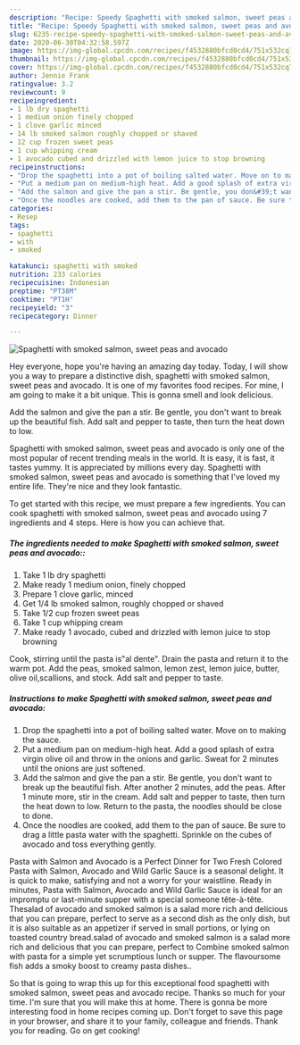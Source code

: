 ```yaml
---
description: "Recipe: Speedy Spaghetti with smoked salmon, sweet peas and avocado"
title: "Recipe: Speedy Spaghetti with smoked salmon, sweet peas and avocado"
slug: 6235-recipe-speedy-spaghetti-with-smoked-salmon-sweet-peas-and-avocado
date: 2020-06-30T04:32:58.597Z
image: https://img-global.cpcdn.com/recipes/f4532880bfcd0cd4/751x532cq70/spaghetti-with-smoked-salmon-sweet-peas-and-avocado-recipe-main-photo.jpg
thumbnail: https://img-global.cpcdn.com/recipes/f4532880bfcd0cd4/751x532cq70/spaghetti-with-smoked-salmon-sweet-peas-and-avocado-recipe-main-photo.jpg
cover: https://img-global.cpcdn.com/recipes/f4532880bfcd0cd4/751x532cq70/spaghetti-with-smoked-salmon-sweet-peas-and-avocado-recipe-main-photo.jpg
author: Jennie Frank
ratingvalue: 3.2
reviewcount: 9
recipeingredient:
- 1 lb dry spaghetti
- 1 medium onion finely chopped
- 1 clove garlic minced
- 14 lb smoked salmon roughly chopped or shaved
- 12 cup frozen sweet peas
- 1 cup whipping cream
- 1 avocado cubed and drizzled with lemon juice to stop browning
recipeinstructions:
- "Drop the spaghetti into a pot of boiling salted water. Move on to making the sauce."
- "Put a medium pan on medium-high heat. Add a good splash of extra virgin olive oil and throw in the onions and garlic. Sweat for 2 minutes until the onions are just softened."
- "Add the salmon and give the pan a stir. Be gentle, you don&#39;t want to break up the beautiful fish. After another 2 minutes, add the peas. After 1 minute more, stir in the cream. Add salt and pepper to taste, then turn the heat down to low. Return to the pasta, the noodles should be close to done."
- "Once the noodles are cooked, add them to the pan of sauce. Be sure to drag a little pasta water with the spaghetti. Sprinkle on the cubes of avocado and toss everything gently."
categories:
- Resep
tags:
- spaghetti
- with
- smoked

katakunci: spaghetti with smoked
nutrition: 233 calories
recipecuisine: Indonesian
preptime: "PT38M"
cooktime: "PT1H"
recipeyield: "3"
recipecategory: Dinner

---
```



![Spaghetti with smoked salmon, sweet peas and avocado](https://img-global.cpcdn.com/recipes/f4532880bfcd0cd4/751x532cq70/spaghetti-with-smoked-salmon-sweet-peas-and-avocado-recipe-main-photo.jpg)

Hey everyone, hope you're having an amazing day today. Today, I will show you a way to prepare a distinctive dish, spaghetti with smoked salmon, sweet peas and avocado. It is one of my favorites food recipes. For mine, I am going to make it a bit unique. This is gonna smell and look delicious.

Add the salmon and give the pan a stir. Be gentle, you don&#39;t want to break up the beautiful fish. Add salt and pepper to taste, then turn the heat down to low.

Spaghetti with smoked salmon, sweet peas and avocado is only one of the most popular of recent trending meals in the world. It is easy, it is fast, it tastes yummy. It is appreciated by millions every day. Spaghetti with smoked salmon, sweet peas and avocado is something that I've loved my entire life. They're nice and they look fantastic.


To get started with this recipe, we must prepare a few ingredients. You can cook spaghetti with smoked salmon, sweet peas and avocado using 7 ingredients and 4 steps. Here is how you can achieve that.

##### The ingredients needed to make Spaghetti with smoked salmon, sweet peas and avocado::

1. Take 1 lb dry spaghetti
1. Make ready 1 medium onion, finely chopped
1. Prepare 1 clove garlic, minced
1. Get 1/4 lb smoked salmon, roughly chopped or shaved
1. Take 1/2 cup frozen sweet peas
1. Take 1 cup whipping cream
1. Make ready 1 avocado, cubed and drizzled with lemon juice to stop browning


Cook, stirring until the pasta is&#34;al dente&#34;. Drain the pasta and return it to the warm pot. Add the peas, smoked salmon, lemon zest, lemon juice, butter, olive oil,scallions, and stock. Add salt and pepper to taste. 

##### Instructions to make Spaghetti with smoked salmon, sweet peas and avocado:

1. Drop the spaghetti into a pot of boiling salted water. Move on to making the sauce.
1. Put a medium pan on medium-high heat. Add a good splash of extra virgin olive oil and throw in the onions and garlic. Sweat for 2 minutes until the onions are just softened.
1. Add the salmon and give the pan a stir. Be gentle, you don&#39;t want to break up the beautiful fish. After another 2 minutes, add the peas. After 1 minute more, stir in the cream. Add salt and pepper to taste, then turn the heat down to low. Return to the pasta, the noodles should be close to done.
1. Once the noodles are cooked, add them to the pan of sauce. Be sure to drag a little pasta water with the spaghetti. Sprinkle on the cubes of avocado and toss everything gently.


Pasta with Salmon and Avocado is a Perfect Dinner for Two Fresh Colored Pasta with Salmon, Avocado and Wild Garlic Sauce is a seasonal delight. It is quick to make, satisfying and not a worry for your waistline. Ready in minutes, Pasta with Salmon, Avocado and Wild Garlic Sauce is ideal for an impromptu or last-minute supper with a special someone tête-à-tête. Thesalad of avocado and smoked salmon is a salad more rich and delicious that you can prepare, perfect to serve as a second dish as the only dish, but it is also suitable as an appetizer if served in small portions, or lying on toasted country bread.salad of avocado and smoked salmon is a salad more rich and delicious that you can prepare, perfect to Combine smoked salmon with pasta for a simple yet scrumptious lunch or supper. The flavoursome fish adds a smoky boost to creamy pasta dishes.. 

So that is going to wrap this up for this exceptional food spaghetti with smoked salmon, sweet peas and avocado recipe. Thanks so much for your time. I'm sure that you will make this at home. There is gonna be more interesting food in home recipes coming up. Don't forget to save this page in your browser, and share it to your family, colleague and friends. Thank you for reading. Go on get cooking!
